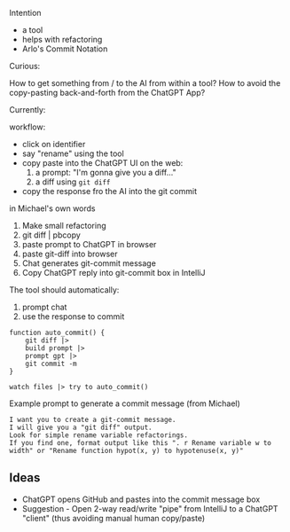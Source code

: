 Intention

- a tool
- helps with refactoring
- Arlo's Commit Notation

Curious:

How to get something from / to the AI from within a tool?
How to avoid the copy-pasting back-and-forth from the ChatGPT App?

Currently:

workflow:

- click on identifier
- say "rename" using the tool
- copy paste into the ChatGPT UI on the web:
  1. a prompt: "I'm gonna give you a diff..."
  2. a diff using `git diff`
- copy the response fro the AI into the git commit

in Michael's own words

1) Make small refactoring
2) git diff | pbcopy
3) paste prompt to ChatGPT in browser
4) paste git-diff into browser
5) Chat generates git-commit message
6) Copy ChatGPT reply into git-commit box in IntelliJ


The tool should automatically:
1. prompt chat
2. use the response to commit

```pseudo-code
function auto_commit() {
    git diff |>
    build prompt |>
    prompt gpt |>
    git commit -m
}

watch files |> try to auto_commit()
```

Example prompt to generate a commit message (from Michael)

```
I want you to create a git-commit message.
I will give you a "git diff" output.
Look for simple rename variable refactorings.
If you find one, format output like this ". r Rename variable w to width" or "Rename function hypot(x, y) to hypotenuse(x, y)"
```

## Ideas

- ChatGPT opens GitHub and pastes into the commit message box
- Suggestion - Open 2-way read/write "pipe" from IntelliJ to a ChatGPT "client" (thus avoiding manual human copy/paste)